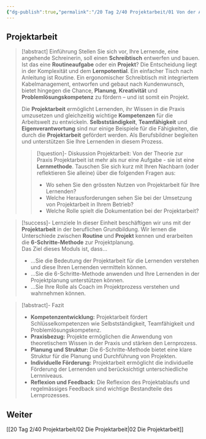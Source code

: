 ```yaml
---
{"dg-publish":true,"permalink":"/20 Tag 2/40 Projektarbeit/01 Von der Aufgabe zum Projekt/"}
---
```


## Projektarbeit

>[!abstract] Einführung
>Stellen Sie sich vor, Ihre Lernende, eine angehende Schreinerin, soll einen **Schreibtisch** entwerfen und bauen.  Ist das eine **Routineaufgabe** oder ein **Projekt**?  Die Entscheidung liegt in der Komplexität und dem **Lernpotential**. Ein einfacher Tisch nach Anleitung ist Routine. Ein ergonomischer Schreibtisch mit integriertem Kabelmanagement, entworfen und gebaut nach Kundenwunsch, bietet hingegen die Chance, **Planung**, **Kreativität** und **Problemlösungskompetenz** zu fördern – und ist somit ein Projekt.
>
>Die **Projektarbeit** ermöglicht Lernenden, ihr Wissen in die Praxis umzusetzen und gleichzeitig wichtige **Kompetenzen** für die Arbeitswelt zu entwickeln.
>**Selbstständigkeit**, **Teamfähigkeit** und **Eigenverantwortung** sind nur einige Beispiele für die Fähigkeiten, die durch die **Projektarbeit** gefördert werden.
>Als Berufsbildner begleiten und unterstützen Sie Ihre Lernenden in diesem Prozess.
>
>>[!question]- Diskussion Projektarbeit:  Von der Theorie zur Praxis
>>Projektarbeit ist mehr als nur eine Aufgabe - sie ist eine **Lernmethode**.  Tauschen Sie sich kurz mit Ihren Nachbarn (oder reflektieren Sie alleine) über die folgenden Fragen aus:
>>* Wo sehen Sie den grössten Nutzen von Projektarbeit für Ihre Lernenden?
>>* Welche Herausforderungen sehen Sie bei der Umsetzung von Projektarbeit in Ihrem Betrieb?
>>* Welche Rolle spielt die Dokumentation bei der Projektarbeit?

> [!success]- Lernziele
>In dieser Einheit beschäftigen wir uns mit der **Projektarbeit** in der beruflichen Grundbildung. Wir lernen die Unterschiede zwischen **Routine** und **Projekt** kennen und erarbeiten die **6-Schritte-Methode** zur Projektplanung.  
>Das Ziel dieses Moduls ist, dass…
>* …Sie die Bedeutung der Projektarbeit für die Lernenden verstehen und diese Ihren Lernenden vermitteln können.
>* …Sie die 6-Schritte-Methode anwenden und Ihre Lernenden in der Projektplanung unterstützen können.
>* …Sie Ihre Rolle als Coach im Projektprozess verstehen und wahrnehmen können.

>[!abstract]- Fazit
>* **Kompetenzentwicklung:** Projektarbeit fördert Schlüsselkompetenzen wie Selbstständigkeit, Teamfähigkeit und Problemlösungskompetenz.
>* **Praxisbezug:**  Projekte ermöglichen die Anwendung von theoretischem Wissen in der Praxis und stärken den Lernprozess.
>* **Planung und Struktur:** Die 6-Schritte-Methode bietet eine klare Struktur für die Planung und Durchführung von Projekten.
>* **Individuelle Förderung:**  Projektarbeit ermöglicht die individuelle Förderung der Lernenden und berücksichtigt unterschiedliche Lernniveaus.
>* **Reflexion und Feedback:**  Die Reflexion des Projektablaufs und regelmässiges Feedback sind wichtige Bestandteile des Lernprozesses.

## Weiter
[[20 Tag 2/40 Projektarbeit/02 Die Projektarbeit\|02 Die Projektarbeit]]

